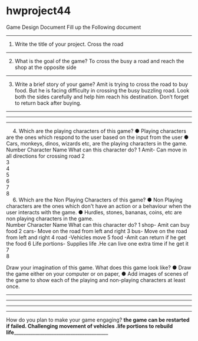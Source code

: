 # hwproject44

Game Design Document
Fill up the Following document 

________________________________________



1.	Write the title of your project.
    Cross the road
________________________________________


2.	What is the goal of the game? 
To cross the busy a road and reach the shop at the opposite side
________________________________________


3.	Write a brief story of your game?
Amit is trying to cross the road to buy food. But he is facing difficulty in crossing the busy buzzling road. Look both the sides carefully and help him reach his destination. Don’t forget to return back after buying.
________________________________________

________________________________________

________________________________________


 
4.	Which are the playing characters of this game? 
●	Playing characters are the ones which respond to the user based on the input from the user
●	Cars, monkeys, dinos, wizards etc, are the playing characters in the game.  
Number	Character Name	What can this character do? 
1	Amit-	Can move in all directions for crossing road
2		
3		
4		
5		
6		
7		
8		
 
6.	Which are the Non Playing Characters of this game?
●	Non Playing characters are the ones which don't have an action or a behaviour when the user interacts with the game.
●	Hurdles, stones, bananas, coins, etc are non playing characters in the game.   
Number	Character Name	What can this character do? 
1	shop-	Amit can buy food
2	cars-	Move on the road from left and right
3	bus-	Move on the road from left and right
4	road	-Vehicles move
5	food	-Amit can return if he get the food
6	Life portions-	Supplies life .He can live one extra time if he get it
7		
8		



Draw your imagination of this game. What does this game look like?
●	Draw the game either on your computer or on paper, 
●	Add images of scenes of the game to show each of the playing and non-playing characters at least once.  

 
________________________________________
________________________________________
________________________________________
________________________________________

How do you plan to make your game engaging? 
________________________________________the game can be restarted if failed. Challenging movement of vehicles .life portions to rebuild life________________________________________________________________________________



